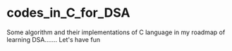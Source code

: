 # codes_in_C_for_DSA
Some algorithm and their implementations of C  language in my roadmap of learning DSA.......
Let's have fun
